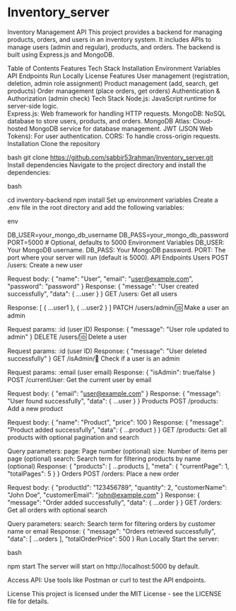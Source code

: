 
# Inventory_server
Inventory Management API
This project provides a backend for managing products, orders, and users in an inventory system. It includes APIs to manage users (admin and regular), products, and orders. The backend is built using Express.js and MongoDB.

Table of Contents
Features
Tech Stack
Installation
Environment Variables
API Endpoints
Run Locally
License
Features
User management (registration, deletion, admin role assignment)
Product management (add, search, get products)
Order management (place orders, get orders)
Authentication & Authorization (admin check)
Tech Stack
Node.js: JavaScript runtime for server-side logic.      
Express.js: Web framework for handling HTTP requests.
MongoDB: NoSQL database to store users, products, and orders.
MongoDB Atlas: Cloud-hosted MongoDB service for database management.
JWT (JSON Web Tokens): For user authentication.
CORS: To handle cross-origin requests.
Installation
Clone the repository

bash
git clone https://github.com/sabbir53rahman/Inventory_server.git
Install dependencies Navigate to the project directory and install the dependencies:

bash

cd inventory-backend
npm install
Set up environment variables Create a .env file in the root directory and add the following variables:

env

DB_USER=your_mongo_db_username
DB_PASS=your_mongo_db_password
PORT=5000  # Optional, defaults to 5000
Environment Variables
DB_USER: Your MongoDB username.
DB_PASS: Your MongoDB password.
PORT: The port where your server will run (default is 5000).
API Endpoints
Users
POST /users: Create a new user

Request body: { "name": "User", "email": "user@example.com", "password": "password" }
Response: { "message": "User created successfully", "data": { ...user } }
GET /users: Get all users

Response: [ { ...user1 }, { ...user2 } ]
PATCH /users/admin/:id: Make a user an admin

Request params: :id (user ID)
Response: { "message": "User role updated to admin" }
DELETE /users/:id: Delete a user

Request params: :id (user ID)
Response: { "message": "User deleted successfully" }
GET /isAdmin/:email: Check if a user is an admin

Request params: :email (user email)
Response: { "isAdmin": true/false }
POST /currentUser: Get the current user by email

Request body: { "email": "user@example.com" }
Response: { "message": "User found successfully", "data": { ...user } }
Products
POST /products: Add a new product

Request body: { "name": "Product", "price": 100 }
Response: { "message": "Product added successfully", "data": { ...product } }
GET /products: Get all products with optional pagination and search

Query parameters:
page: Page number (optional)
size: Number of items per page (optional)
search: Search term for filtering products by name (optional)
Response: { "products": [ ...products ], "meta": { "currentPage": 1, "totalPages": 5 } }
Orders
POST /orders: Place a new order

Request body: { "productId": "123456789", "quantity": 2, "customerName": "John Doe", "customerEmail": "john@example.com" }
Response: { "message": "Order added successfully", "data": { ...order } }
GET /orders: Get all orders with optional search

Query parameters:
search: Search term for filtering orders by customer name or email
Response: { "message": "Orders retrieved successfully", "data": [ ...orders ], "totalOrderPrice": 500 }
Run Locally
Start the server:

bash

npm start
The server will start on http://localhost:5000 by default.

Access API: Use tools like Postman or curl to test the API endpoints.

License
This project is licensed under the MIT License - see the LICENSE file for details.
